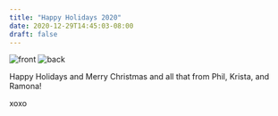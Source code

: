 ```yaml
---
title: "Happy Holidays 2020"
date: 2020-12-29T14:45:03-08:00
draft: false
---
```


![front](/images/holiday-2020-front.jpeg)
![back](/images/holiday-2020-back.jpeg)

Happy Holidays and Merry Christmas and all that from Phil, Krista, and Ramona!

xoxo
